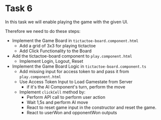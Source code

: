 # Task 6

In this task we will enable playing the game with the given UI.

Therefore we need to do these steps:
- Implement the Game Board in `tictactoe-board.component.html`
    - Add a grid of 3x3 for playing tictactoe
    - Add Click Functionality to the Board
- Add the tictactoe-board component to `play.component.html`
    - Implement Login, Logout, Reset
- Implement the Game Board Logic in `tictactoe-board.component.ts`
    - Add missing input for access token to and pass it from `play.component.html`
    - Use Access Token Input to Load Gamestate from Server
      - if it's the AI Component's turn, perform the move
    - Implement `clickCell` method by:
      - Perform API call to perform user action
      - Wait 1,5s and perform AI move
      - React to reset game input in the constructor and reset the game.
      - React to userWon and opponentWon outputs
